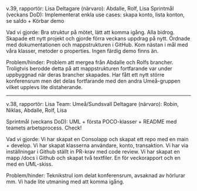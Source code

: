 v.39, rapportör: Lisa
Deltagare (närvaro): Abdalle, Rolf, Lisa 
Sprintmål (veckans DoD): Implementerat enkla use cases: skapa konto, lista konton, se saldo + Körbar demo

Vad vi gjorde: Bra struktur på mötet, lätt att komma igång. Alla bidrog. 
Skapade ett nytt projekt och gjorde förra veckans uppdrag på nytt. Ordnade med dokumentationen och mappstrukturen i GitHub. Kom nästan i mål med våra klasser, metoder o properties. Ingen färdig demo finns än. 

Problem/hinder: Problem att mergea från Abdalle och Rolfs brancher. Troligtvis berodde detta på att mappstrukturen fortfarande var under uppbyggnad när deras brancher skapades. Har fått ett nytt större konferensrum men det delas fortfarande med den andra Umeå-gruppen vilket upplevs lite distaherande. 

________________________________________________________________________________

v.38, rapportör: Lisa 
Team: Umeå/Sundsvall
Deltagare (närvaro): Robin, Niklas, Abdalle, Rolf, Lisa

Sprintmål (veckans DoD): UML + första POCO-klasser + README med teamets arbetsprocess. Check!

Vad vi gjorde: Vi har skapat en Consolapp och skapat ett repo med en main + develop. Vi har skapat klasserna användare, konto, transaktion. Vi har via inställningar i Github ställt in PR-krav med code review. Vi har skapat en mapp /docs i Github och skapat två textfiler. En för veckorapport och en med en UML-skiss.

Problem/hinder: Teknikstrul iom delat konferensrum, avsaknad av hörlurar mm. Vi hade lite utmaning med att komma igång.
